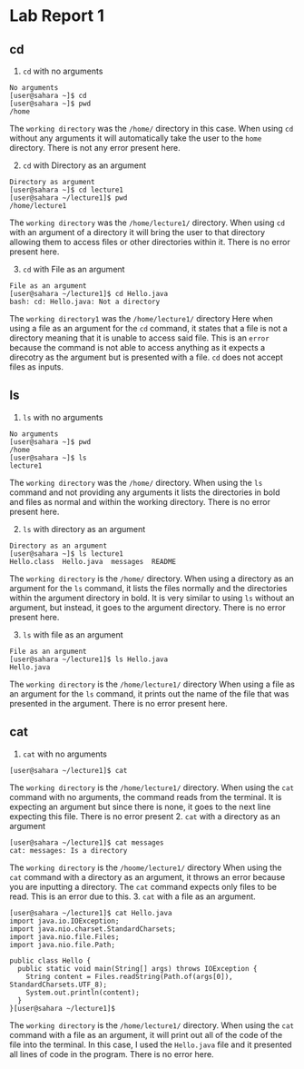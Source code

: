 # Lab Report 1

## cd 
1. `cd` with no arguments
```
No arguments
[user@sahara ~]$ cd
[user@sahara ~]$ pwd
/home
```
The `working directory` was the `/home/` directory in this case.
When using `cd` without any arguments it will automatically take the user to the `home` directory.
There is not any error present here.

2. `cd` with Directory as an argument
```
Directory as argument
[user@sahara ~]$ cd lecture1
[user@sahara ~/lecture1]$ pwd
/home/lecture1
```
The `working directory` was the `/home/lecture1/` directory.
When using `cd` with an argument of a directory it will bring the user to that directory
allowing them to access files or other directories within it. There is no error present here.

3. `cd` with File as an argument
```
File as an argument
[user@sahara ~/lecture1]$ cd Hello.java
bash: cd: Hello.java: Not a directory
```
The `working directory1` was the `/home/lecture1/` directory
Here when using a file as an argument for the `cd` command, it states that a file is not a directory meaning that it is unable to access said file.
This is an `error` because the command is not able to access anything as it expects a direcotry as the argument but is presented with a file. `cd` does not accept files as inputs.


## ls
1. `ls` with no arguments
```
No arguments
[user@sahara ~]$ pwd
/home
[user@sahara ~]$ ls
lecture1
```
The `working directory` was the `/home/` directory.
When using the `ls` command and not providing any arguments it lists the directories in bold and files as normal and within the working directory.
There is no error present here.

2. `ls` with directory as an argument
```
Directory as an argument
[user@sahara ~]$ ls lecture1
Hello.class  Hello.java  messages  README
```
The `working directory` is the `/home/` directory.
When using a directory as an argument for the `ls` command, it lists the files normally and the directories within the argument directory in bold. It is very similar to using `ls` without an argument, but instead, it goes to the argument directory.
There is no error present here.

3. `ls` with file as an argument
```
File as an argument
[user@sahara ~/lecture1]$ ls Hello.java
Hello.java
```
The `working directory` is the `/home/lecture1/` directory
When using a file as an argument for the `ls` command, it prints out the name of the file that was presented in the argument. There is no error present here.

## cat
1. `cat` with no arguments
```
[user@sahara ~/lecture1]$ cat
```
The `working directory` is the `/home/lecture1/` directory.
When using the `cat` command with no arguments, the command reads from the terminal. It is expecting an argument but since there is none, it goes to the next line expecting this file.
There is no error present
2. `cat` with a directory as an argument
```
[user@sahara ~/lecture1]$ cat messages
cat: messages: Is a directory
```
The `working directory` is the `/hoome/lecture1/` directory
When using the `cat` command with a directory as an argument, it throws an error because you are inputting a directory. The `cat` command expects only files to be read.
This is an error due to this.
3. `cat` with a file as an argument.

```
[user@sahara ~/lecture1]$ cat Hello.java
import java.io.IOException;
import java.nio.charset.StandardCharsets;
import java.nio.file.Files;
import java.nio.file.Path;

public class Hello {
  public static void main(String[] args) throws IOException {
    String content = Files.readString(Path.of(args[0]), StandardCharsets.UTF_8);    
    System.out.println(content);
  }
}[user@sahara ~/lecture1]$
```

The `working directory` is the `/home/lecture1/` directory.
When using the `cat` command with a file as an argument, it will print out all of the code of the file into the terminal. In this case, I used the `Hello.java` file and it presented all lines of code in the program.
There is no error here.




